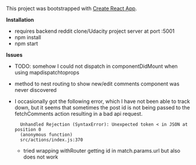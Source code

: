 This project was bootstrapped with [Create React App](https://github.com/facebookincubator/create-react-app).

**Installation**
- requires backend reddit clone/Udacity project server at port :5001
- npm install
- npm start


**Issues**
- TODO: somehow I could not dispatch in componentDidMount when using mapdispatchtoprops
- method to nest routing to show new/edit comments component was never discovered
- I occasionally got the following error, which I have not been able to track down, but it seems that sometimes
the post id is not being passed to the fetchComments action resulting in a bad api request.
 
    
        Unhandled Rejection (SyntaxError): Unexpected token < in JSON at position 0
        (anonymous function)
        src/actions/index.js:370
        
    - tried wrapping withRouter getting id in match.params.url but also does not work
    